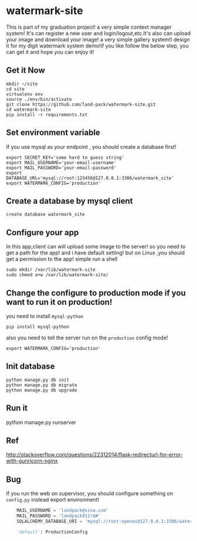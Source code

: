 # watermark-site
This is part of my graduation project! a very simple context manager system!
It's can register a new user and login/logout,etc.It's also can upload your
image and download your image! a very simple gallery system!I design it for
my digit watermark system demo!if you like follow the below step, you can get
it and hope you can enjoy it!

Get it Now
----------
```shell
mkdir ~/site
cd site
virtualenv env
source ./env/bin/activate
git clone https://github.com/land-pack/watermark-site.git
cd watermark-site
pip install -r requirements.txt
```

Set environment variable
------------------------
If you use mysql as your endpoint , you should create a database first!
```shell
export SECRET_KEY='some hard to guess string'
export MAIL_USERNAME='your-email-username'
export MAIL_PASSWORD='your-email-password'
export DATABASE_URL='mysql://root:123456@127.0.0.1:3306/watermark_site'
export WATERMARK_CONFIG='production'
```
Create a database by mysql client
---------------------------------
```shell
create database watermark_site
```
Configure your app
------------------
In this app,client can  will upload some image to the server! so you need to get a path for the app!
and i have default setting! but on Linux ,you should get a permission to the app! simple run a shell
```shell
sudo mkdir /var/lib/watermark-site
sudo chmod a+w /var/lib/watermark-site/
```
Change the configure to production mode if you want to run it on production!
----------------------------------------------------------------------------
you need to install `mysql-python`
```shell
pip install mysql-python
```
also you need to tell the server run on the `production` config mode!
```shell
export WATERMARK_CONFIG='production'
```
Init database 
-------------
```shell
python manage.py db init
python manage.py db migrate
python manage.py db upgrade
```
Run it
------
python manage.py runserver

Ref
--
http://stackoverflow.com/questions/22312014/flask-redirecturl-for-error-with-gunricorn-nginx

Bug
--
If you run the web on supervisor, you should configure something on `config.py` instead export environment!
```python
    MAIL_USERNAME = 'landpack@sina.com'                       
    MAIL_PASSWORD = 'landpack911!@#'                          
    SQLALCHEMY_DATABASE_URI = 'mysql://root:openos@127.0.0.1:3306/watermark_site'

    'default': ProductionConfig
```